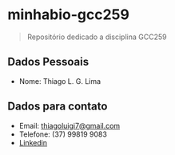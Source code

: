# minhabio-gcc259
>Repositório dedicado a disciplina GCC259

## Dados Pessoais
- Nome: Thiago L. G. Lima

## Dados para contato
- Email: thiagoluigi7@gmail.com
- Telefone: (37) 99819 9083
- [Linkedin](https://www.linkedin.com/in/thiagoluigi/)
